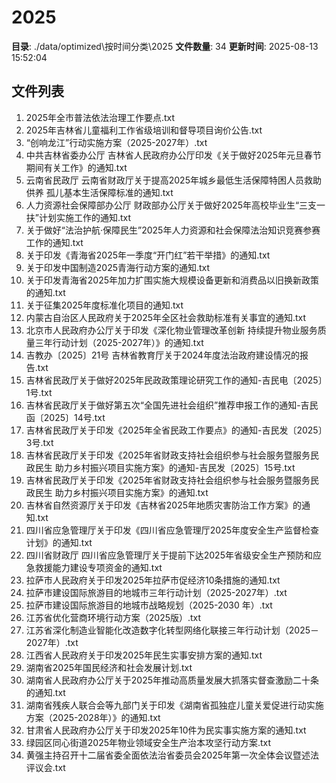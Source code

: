 # 2025

**目录**: ./data/optimized\按时间分类\2025
**文件数量**: 34
**更新时间**: 2025-08-13 15:52:04

## 文件列表

1. 2025年全市普法依法治理工作要点.txt
2. 2025年吉林省儿童福利工作省级培训和督导项目询价公告.txt
3. “创响龙江”行动实施方案（2025-2027年）.txt
4. 中共吉林省委办公厅 吉林省人民政府办公厅印发《关于做好2025年元旦春节期间有关工作》的通知.txt
5. 云南省民政厅 云南省财政厅关于提高2025年城乡最低生活保障特困人员救助供养 孤儿基本生活保障标准的通知.txt
6. 人力资源社会保障部办公厅 财政部办公厅关于做好2025年高校毕业生“三支一扶”计划实施工作的通知.txt
7. 关于做好“法治护航·保障民生”2025年人力资源和社会保障法治知识竞赛参赛工作的通知.txt
8. 关于印发《青海省2025年一季度“开门红”若干举措》的通知.txt
9. 关于印发中国制造2025青海行动方案的通知.txt
10. 关于印发青海省2025年加力扩围实施大规模设备更新和消费品以旧换新政策的通知.txt
11. 关于征集2025年度标准化项目的通知.txt
12. 内蒙古自治区人民政府关于2025年全区社会救助标准有关事宜的通知.txt
13. 北京市人民政府办公厅关于印发《深化物业管理改革创新 持续提升物业服务质量三年行动计划（2025-2027年）》的通知.txt
14. 吉教办〔2025〕21号 吉林省教育厅关于2024年度法治政府建设情况的报告.txt
15. 吉林省民政厅关于做好2025年民政政策理论研究工作的通知-吉民电〔2025〕1号.txt
16. 吉林省民政厅关于做好第五次“全国先进社会组织”推荐申报工作的通知-吉民函〔2025〕14号.txt
17. 吉林省民政厅关于印发《2025年全省民政工作要点》的通知-吉民发〔2025〕3号.txt
18. 吉林省民政厅关于印发《2025年省财政支持社会组织参与社会服务暨服务民政民生 助力乡村振兴项目实施方案》的通知-吉民发〔2025〕15号.txt
19. 吉林省民政厅关于印发《2025年省财政支持社会组织参与社会服务暨服务民政民生 助力乡村振兴项目实施方案》的通知.txt
20. 吉林省自然资源厅关于印发《吉林省2025年地质灾害防治工作方案》的通知.txt
21. 四川省应急管理厅关于印发《四川省应急管理厅2025年度安全生产监督检查计划》的通知.txt
22. 四川省财政厅 四川省应急管理厅关于提前下达2025年省级安全生产预防和应急救援能力建设专项资金的通知.txt
23. 拉萨市人民政府关于印发2025年拉萨市促经济10条措施的通知.txt
24. 拉萨市建设国际旅游目的地城市三年行动计划（2025-2027年）.txt
25. 拉萨市建设国际旅游目的地城市战略规划（2025-2030 年）.txt
26. 江苏省优化营商环境行动方案（2025版）.txt
27. 江苏省深化制造业智能化改造数字化转型网络化联接三年行动计划（2025－2027年）.txt
28. 江西省人民政府关于印发2025年民生实事安排方案的通知.txt
29. 湖南省2025年国民经济和社会发展计划.txt
30. 湖南省人民政府办公厅关于2025年推动高质量发展大抓落实督查激励二十条的通知.txt
31. 湖南省残疾人联合会等九部门关于印发《湖南省孤独症儿童关爱促进行动实施方案（2025-2028年）》的通知.txt
32. 甘肃省人民政府办公厅关于印发2025年10件为民实事实施方案的通知.txt
33. 绿园区同心街道2025年物业领域安全生产治本攻坚行动方案.txt
34. 黄强主持召开十二届省委全面依法治省委员会2025年第一次全体会议暨述法评议会.txt
